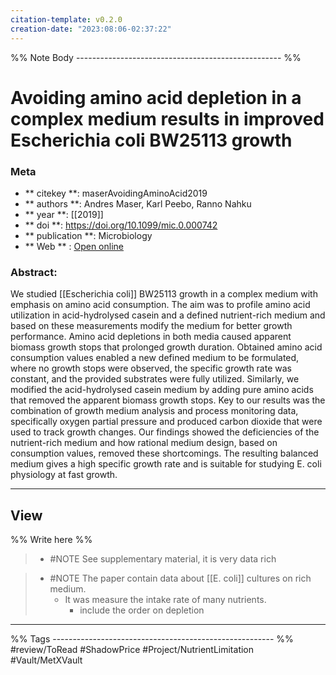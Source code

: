 ```yaml
---
citation-template: v0.2.0
creation-date: "2023:08:06-02:37:22"
---
```


%% Note Body --------------------------------------------------- %%
# Avoiding amino acid depletion in a complex medium results in improved Escherichia coli BW25113 growth

### Meta
- ** citekey **: maserAvoidingAminoAcid2019
- ** authors **: Andres Maser, Karl Peebo, Ranno Nahku
- ** year **: [[2019]]
- ** doi **: https://doi.org/10.1099/mic.0.000742
- ** publication **: Microbiology
- ** Web ** : [Open online](https://www.microbiologyresearch.org/content/journal/micro/10.1099/mic.0.000742)


### Abstract:

We studied [[Escherichia coli]] BW25113 growth in a complex medium with emphasis on amino acid consumption. The aim was to profile amino acid utilization in acid-hydrolysed casein and a defined nutrient-rich medium and based on these measurements modify the medium for better growth performance. Amino acid depletions in both media caused apparent biomass growth stops that prolonged growth duration. Obtained amino acid consumption values enabled a new defined medium to be formulated, where no growth stops were observed, the specific growth rate was constant, and the provided substrates were fully utilized. Similarly, we modified the acid-hydrolysed casein medium by adding pure amino acids that removed the apparent biomass growth stops. Key to our results was the combination of growth medium analysis and process monitoring data, specifically oxygen partial pressure and produced carbon dioxide that were used to track growth changes. Our findings showed the deficiencies of the nutrient-rich medium and how rational medium design, based on consumption values, removed these shortcomings. The resulting balanced medium gives a high specific growth rate and is suitable for studying E. coli physiology at fast growth.

___

## View

%% Write here %%

> - #NOTE See supplementary material, it is very data rich

> - #NOTE The paper contain data about [[E. coli]] cultures on rich medium. 
> 	- It was measure the intake rate of many nutrients.
> 		- include the order on depletion



___
%% Tags  ------------------------------------------------------- %%
#review/ToRead
#ShadowPrice
#Project/NutrientLimitation 
#Vault/MetXVault 
